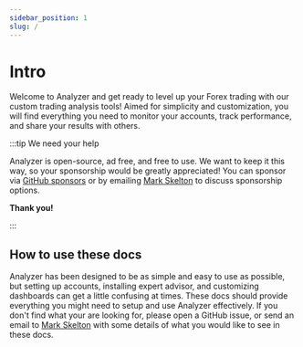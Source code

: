 ```yaml
---
sidebar_position: 1
slug: /
---
```


# Intro

Welcome to Analyzer and get ready to level up your Forex trading with our custom
trading analysis tools! Aimed for simplicity and customization, you will find
everything you need to monitor your accounts, track performance, and share your
results with others.

:::tip We need your help

Analyzer is open-source, ad free, and free to use. We want to keep it this way,
so your sponsorship would be greatly appreciated! You can sponsor via
[GitHub sponsors](https://github.com/sponsors/mskelton) or by emailing
[Mark Skelton](mailto:mdskelton99@gmail.com) to discuss sponsorship options.

**Thank you!**

:::

## How to use these docs

Analyzer has been designed to be as simple and easy to use as possible, but
setting up accounts, installing expert advisor, and customizing dashboards can
get a little confusing at times. These docs should provide everything you might
need to setup and use Analyzer effectively. If you don't find what your are
looking for, please open a GitHub issue, or send an email to
[Mark Skelton](mailto:mdskelton99@gmail.com) with some details of what you would
like to see in these docs.
